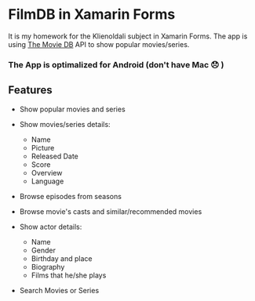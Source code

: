 # FilmDB in Xamarin Forms

It is my homework for the Klienoldali subject in Xamarin Forms.
The app is using [The Movie DB](https://www.themoviedb.org) API to show popular movies/series.

### The App is optimalized for Android (don't have Mac :disappointed: ) 

## Features
- Show popular movies and series
- Show movies/series details:  
    - Name
    - Picture
    - Released Date
    - Score
    - Overview
    - Language
    
- Browse episodes from seasons
- Browse movie's casts and similar/recommended movies
- Show actor details: 
    - Name
    - Gender
    - Birthday and place
    - Biography
    - Films that he/she plays
- Search Movies or Series